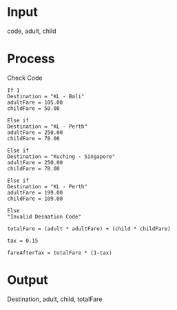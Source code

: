 # Input
code, adult, child

# Process
Check Code

    If 1
    Destination = "KL - Bali"
    adultFare = 105.00
    childFare = 50.00

    Else if
    Destination = "KL - Perth"
    adultFare = 250.00
    childFare = 78.00

    Else if
    Destination = "Kuching - Singapore"
    adultFare = 250.00
    childFare = 78.00

    Else if
    Destination = "KL - Perth"
    adultFare = 199.00
    childFare = 109.00

    Else
    "Invalid Desnation Code"

    totalFare = (adult * adultFare) + (child * childFare)

    tax = 0.15

    fareAfterTax = totalFare * (1-tax)

# Output
Destination, adult, child, totalFare